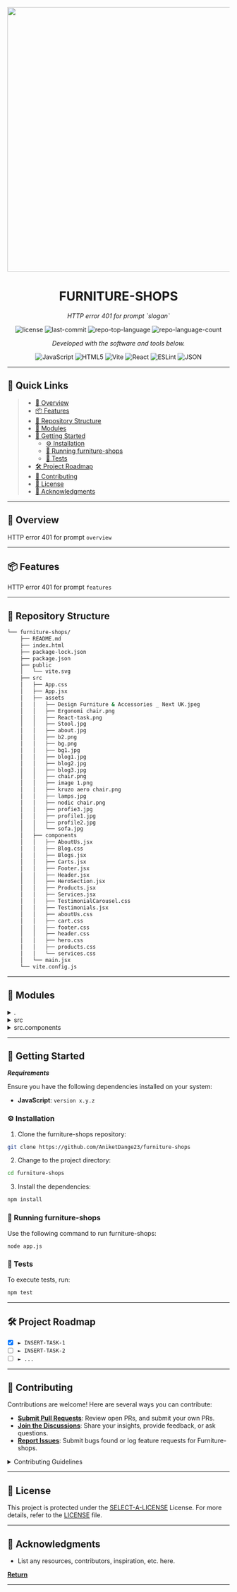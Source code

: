 <p align="center">
  <img src="chrome-extension://ggacghlcchiiejclfdajbpkbjfgjhfol/editor.html#/" width="600" />
</p>
<p align="center">
    <h1 align="center">FURNITURE-SHOPS</h1>
</p>
<p align="center">
    <em>HTTP error 401 for prompt `slogan`</em>
</p>
<p align="center">
	<img src="https://img.shields.io/github/license/AniketDange23/furniture-shops?style=flat&color=0080ff" alt="license">
	<img src="https://img.shields.io/github/last-commit/AniketDange23/furniture-shops?style=flat&logo=git&logoColor=white&color=0080ff" alt="last-commit">
	<img src="https://img.shields.io/github/languages/top/AniketDange23/furniture-shops?style=flat&color=0080ff" alt="repo-top-language">
	<img src="https://img.shields.io/github/languages/count/AniketDange23/furniture-shops?style=flat&color=0080ff" alt="repo-language-count">
<p>
<p align="center">
		<em>Developed with the software and tools below.</em>
</p>
<p align="center">
	<img src="https://img.shields.io/badge/JavaScript-F7DF1E.svg?style=flat&logo=JavaScript&logoColor=black" alt="JavaScript">
	<img src="https://img.shields.io/badge/HTML5-E34F26.svg?style=flat&logo=HTML5&logoColor=white" alt="HTML5">
	<img src="https://img.shields.io/badge/Vite-646CFF.svg?style=flat&logo=Vite&logoColor=white" alt="Vite">
	<img src="https://img.shields.io/badge/React-61DAFB.svg?style=flat&logo=React&logoColor=black" alt="React">
	<img src="https://img.shields.io/badge/ESLint-4B32C3.svg?style=flat&logo=ESLint&logoColor=white" alt="ESLint">
	<img src="https://img.shields.io/badge/JSON-000000.svg?style=flat&logo=JSON&logoColor=white" alt="JSON">
</p>
<hr>

## 🔗 Quick Links

> - [📍 Overview](#-overview)
> - [📦 Features](#-features)
> - [📂 Repository Structure](#-repository-structure)
> - [🧩 Modules](#-modules)
> - [🚀 Getting Started](#-getting-started)
>   - [⚙️ Installation](#️-installation)
>   - [🤖 Running furniture-shops](#-running-furniture-shops)
>   - [🧪 Tests](#-tests)
> - [🛠 Project Roadmap](#-project-roadmap)
> - [🤝 Contributing](#-contributing)
> - [📄 License](#-license)
> - [👏 Acknowledgments](#-acknowledgments)

---

## 📍 Overview

HTTP error 401 for prompt `overview`

---

## 📦 Features

HTTP error 401 for prompt `features`

---

## 📂 Repository Structure

```sh
└── furniture-shops/
    ├── README.md
    ├── index.html
    ├── package-lock.json
    ├── package.json
    ├── public
    │   └── vite.svg
    ├── src
    │   ├── App.css
    │   ├── App.jsx
    │   ├── assets
    │   │   ├── Design Furniture & Accessories _ Next UK.jpeg
    │   │   ├── Ergonomi chair.png
    │   │   ├── React-task.png
    │   │   ├── Stool.jpg
    │   │   ├── about.jpg
    │   │   ├── b2.png
    │   │   ├── bg.png
    │   │   ├── bg1.jpg
    │   │   ├── blog1.jpg
    │   │   ├── blog2.jpg
    │   │   ├── blog3.jpg
    │   │   ├── chair.png
    │   │   ├── image 1.png
    │   │   ├── kruzo aero chair.png
    │   │   ├── lamps.jpg
    │   │   ├── nodic chair.png
    │   │   ├── profie3.jpg
    │   │   ├── profile1.jpg
    │   │   ├── profile2.jpg
    │   │   └── sofa.jpg
    │   ├── components
    │   │   ├── AboutUs.jsx
    │   │   ├── Blog.css
    │   │   ├── Blogs.jsx
    │   │   ├── Carts.jsx
    │   │   ├── Footer.jsx
    │   │   ├── Header.jsx
    │   │   ├── HeroSection.jsx
    │   │   ├── Products.jsx
    │   │   ├── Services.jsx
    │   │   ├── TestimonialCarousel.css
    │   │   ├── Testimonials.jsx
    │   │   ├── aboutUs.css
    │   │   ├── cart.css
    │   │   ├── footer.css
    │   │   ├── header.css
    │   │   ├── hero.css
    │   │   ├── products.css
    │   │   └── services.css
    │   └── main.jsx
    └── vite.config.js
```

---

## 🧩 Modules

<details closed><summary>.</summary>

| File                                                                                                | Summary                                       |
| ---                                                                                                 | ---                                           |
| [index.html](https://github.com/AniketDange23/furniture-shops/blob/master/index.html)               | HTTP error 401 for prompt `index.html`        |
| [vite.config.js](https://github.com/AniketDange23/furniture-shops/blob/master/vite.config.js)       | HTTP error 401 for prompt `vite.config.js`    |
| [package.json](https://github.com/AniketDange23/furniture-shops/blob/master/package.json)           | HTTP error 401 for prompt `package.json`      |
| [package-lock.json](https://github.com/AniketDange23/furniture-shops/blob/master/package-lock.json) | HTTP error 401 for prompt `package-lock.json` |

</details>

<details closed><summary>src</summary>

| File                                                                                  | Summary                                  |
| ---                                                                                   | ---                                      |
| [App.jsx](https://github.com/AniketDange23/furniture-shops/blob/master/src/App.jsx)   | HTTP error 401 for prompt `src/App.jsx`  |
| [App.css](https://github.com/AniketDange23/furniture-shops/blob/master/src/App.css)   | HTTP error 401 for prompt `src/App.css`  |
| [main.jsx](https://github.com/AniketDange23/furniture-shops/blob/master/src/main.jsx) | HTTP error 401 for prompt `src/main.jsx` |

</details>

<details closed><summary>src.components</summary>

| File                                                                                                                           | Summary                                                            |
| ---                                                                                                                            | ---                                                                |
| [products.css](https://github.com/AniketDange23/furniture-shops/blob/master/src/components/products.css)                       | HTTP error 401 for prompt `src/components/products.css`            |
| [TestimonialCarousel.css](https://github.com/AniketDange23/furniture-shops/blob/master/src/components/TestimonialCarousel.css) | HTTP error 401 for prompt `src/components/TestimonialCarousel.css` |
| [AboutUs.jsx](https://github.com/AniketDange23/furniture-shops/blob/master/src/components/AboutUs.jsx)                         | HTTP error 401 for prompt `src/components/AboutUs.jsx`             |
| [footer.css](https://github.com/AniketDange23/furniture-shops/blob/master/src/components/footer.css)                           | HTTP error 401 for prompt `src/components/footer.css`              |
| [HeroSection.jsx](https://github.com/AniketDange23/furniture-shops/blob/master/src/components/HeroSection.jsx)                 | HTTP error 401 for prompt `src/components/HeroSection.jsx`         |
| [Footer.jsx](https://github.com/AniketDange23/furniture-shops/blob/master/src/components/Footer.jsx)                           | HTTP error 401 for prompt `src/components/Footer.jsx`              |
| [Testimonials.jsx](https://github.com/AniketDange23/furniture-shops/blob/master/src/components/Testimonials.jsx)               | HTTP error 401 for prompt `src/components/Testimonials.jsx`        |
| [services.css](https://github.com/AniketDange23/furniture-shops/blob/master/src/components/services.css)                       | HTTP error 401 for prompt `src/components/services.css`            |
| [hero.css](https://github.com/AniketDange23/furniture-shops/blob/master/src/components/hero.css)                               | HTTP error 401 for prompt `src/components/hero.css`                |
| [cart.css](https://github.com/AniketDange23/furniture-shops/blob/master/src/components/cart.css)                               | HTTP error 401 for prompt `src/components/cart.css`                |
| [Products.jsx](https://github.com/AniketDange23/furniture-shops/blob/master/src/components/Products.jsx)                       | HTTP error 401 for prompt `src/components/Products.jsx`            |
| [Services.jsx](https://github.com/AniketDange23/furniture-shops/blob/master/src/components/Services.jsx)                       | HTTP error 401 for prompt `src/components/Services.jsx`            |
| [Blogs.jsx](https://github.com/AniketDange23/furniture-shops/blob/master/src/components/Blogs.jsx)                             | HTTP error 401 for prompt `src/components/Blogs.jsx`               |
| [Blog.css](https://github.com/AniketDange23/furniture-shops/blob/master/src/components/Blog.css)                               | HTTP error 401 for prompt `src/components/Blog.css`                |
| [Carts.jsx](https://github.com/AniketDange23/furniture-shops/blob/master/src/components/Carts.jsx)                             | HTTP error 401 for prompt `src/components/Carts.jsx`               |
| [header.css](https://github.com/AniketDange23/furniture-shops/blob/master/src/components/header.css)                           | HTTP error 401 for prompt `src/components/header.css`              |
| [aboutUs.css](https://github.com/AniketDange23/furniture-shops/blob/master/src/components/aboutUs.css)                         | HTTP error 401 for prompt `src/components/aboutUs.css`             |
| [Header.jsx](https://github.com/AniketDange23/furniture-shops/blob/master/src/components/Header.jsx)                           | HTTP error 401 for prompt `src/components/Header.jsx`              |

</details>

---

## 🚀 Getting Started

***Requirements***

Ensure you have the following dependencies installed on your system:

* **JavaScript**: `version x.y.z`

### ⚙️ Installation

1. Clone the furniture-shops repository:

```sh
git clone https://github.com/AniketDange23/furniture-shops
```

2. Change to the project directory:

```sh
cd furniture-shops
```

3. Install the dependencies:

```sh
npm install
```

### 🤖 Running furniture-shops

Use the following command to run furniture-shops:

```sh
node app.js
```

### 🧪 Tests

To execute tests, run:

```sh
npm test
```

---

## 🛠 Project Roadmap

- [X] `► INSERT-TASK-1`
- [ ] `► INSERT-TASK-2`
- [ ] `► ...`

---

## 🤝 Contributing

Contributions are welcome! Here are several ways you can contribute:

- **[Submit Pull Requests](https://github.com/AniketDange23/furniture-shops/blob/main/CONTRIBUTING.md)**: Review open PRs, and submit your own PRs.
- **[Join the Discussions](https://github.com/AniketDange23/furniture-shops/discussions)**: Share your insights, provide feedback, or ask questions.
- **[Report Issues](https://github.com/AniketDange23/furniture-shops/issues)**: Submit bugs found or log feature requests for Furniture-shops.

<details closed>
    <summary>Contributing Guidelines</summary>

1. **Fork the Repository**: Start by forking the project repository to your GitHub account.
2. **Clone Locally**: Clone the forked repository to your local machine using a Git client.
   ```sh
   git clone https://github.com/AniketDange23/furniture-shops
   ```
3. **Create a New Branch**: Always work on a new branch, giving it a descriptive name.
   ```sh
   git checkout -b new-feature-x
   ```
4. **Make Your Changes**: Develop and test your changes locally.
5. **Commit Your Changes**: Commit with a clear message describing your updates.
   ```sh
   git commit -m 'Implemented new feature x.'
   ```
6. **Push to GitHub**: Push the changes to your forked repository.
   ```sh
   git push origin new-feature-x
   ```
7. **Submit a Pull Request**: Create a PR against the original project repository. Clearly describe the changes and their motivations.

Once your PR is reviewed and approved, it will be merged into the main branch.

</details>

---

## 📄 License

This project is protected under the [SELECT-A-LICENSE](https://choosealicense.com/licenses) License. For more details, refer to the [LICENSE](https://choosealicense.com/licenses/) file.

---

## 👏 Acknowledgments

- List any resources, contributors, inspiration, etc. here.

[**Return**](#-quick-links)

---
